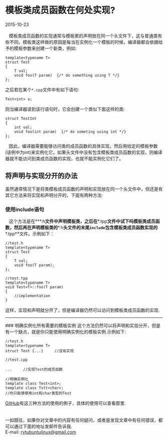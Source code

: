 # 模板类成员函数在何处实现?
2015-10-23 <br />   
&nbsp;&nbsp;&nbsp;模板类成员函数的实现通常与模板累的声明放在同一个头文件下，这与普通类有些不同。模板类这样做的原因是每当在实例化一个模板的时候，编译器都会依据给予的模板参数来创建一个新类，例如:     

    template<typename T>
    struct Test
    {
    	T val;
    	void foo(T param)  {/* do something using T */}
    };
之后若在某个`*.cpp`文件中有如下语句:   

    Test<int> a;
则当编译器读到该行语句时，它会创建一个类似下面这样的类:    

    struct TestInt
    {
    	int val;
    	void foo(int param)  {/* do someting using int */}
    };
&nbsp;&nbsp;&nbsp;因此，编译器需要能够访问类的成员函数的具体实现，然后用给定的模板参数(该例中为int)来实例化它。如果头文件中没有包含模板类成员函数的实现，则编译器就不能访问到类成员函数的实现，也就不能实例化它们了。    
## 将声明与实现分开的办法
虽然通常情况下是将类模板成员函数的声明和实现放在同一个头文件中，但还是有其它方法来将实现和声明分开的，下面有两种方法:     
### 使用include语句
&nbsp;&nbsp;&nbsp;这个方法是在**\*.h**文件中声明模板类，之后在**\*.tpp**文件中试下吗模板类成员函数，然后再在声明模板类的**\*.h**头文件的末尾`include`包含模板类成员函数实现的**\*.tpp**文件。示例如下：    

    //test.h
    template<typename T>
    struct Test
    {
    	T val;
    	void foo(T param);
    };
    
    //test.tpp
    template<typename T>
    void Test<T>::foo(T param)
    {
    	//implementation
    }
这样，实现和声明就分开了，但是编译器仍然可以访问到模板类成员函数的实现.     
<hr />
### 明确实例化所有需要的模板实例
这个方法仍然可以将声明和实现分开，但是有一个缺点，就是你只能使用明确实例化的模板实例.示例如下:    

    //test.h
    template<typename T>
    struct Test {...}     //没有实现
    
    //test.cpp
    
    ...     //实现Test的成员函数     
    
    //明确实例化
    template class Test<int>;
    template class Tstt<char>;
    //你只能够使用int和char类型的Test
[GitHub](https://github.com/renyuntao/implement_template)有这三种方法的使用的例子，具体的使用可以查看那里.    
<br />     
一如既往，如果你对文章中的内容有任何疑问，或者是发现文章中有任何错误，都可以通过下面的地址发邮件告诉我.    
E-mail: rytubuntulinux@gmail.com    
<br /><br />
